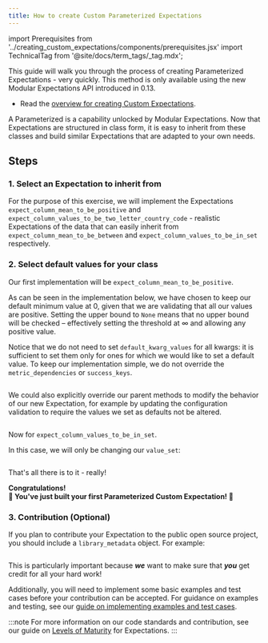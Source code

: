```yaml
---
title: How to create Custom Parameterized Expectations
---
```

import Prerequisites from '../creating_custom_expectations/components/prerequisites.jsx'
import TechnicalTag from '@site/docs/term_tags/_tag.mdx';

This guide will walk you through the process of creating Parameterized Expectations - very quickly. This method is only available using the new Modular Expectations API introduced in 0.13.

<Prerequisites>

- Read the [overview for creating Custom Expectations](./overview.md).

</Prerequisites>

A Parameterized <TechnicalTag tag="expectation" text="Expectation"/> is a capability unlocked by Modular Expectations. Now that Expectations are structured in class form, it is easy to inherit from these classes and build similar Expectations that are adapted to your own needs.

## Steps

### 1. Select an Expectation to inherit from

For the purpose of this exercise, we will implement the Expectations `expect_column_mean_to_be_positive` and `expect_column_values_to_be_two_letter_country_code` - realistic Expectations 
of the data that can easily inherit from `expect_column_mean_to_be_between` and `expect_column_values_to_be_in_set` respectively.

### 2. Select default values for your class

Our first implementation will be `expect_column_mean_to_be_positive`.

As can be seen in the implementation below, we have chosen to keep our default minimum value at 0, given that we are validating that all our values are positive. Setting the upper bound to `None` means that no upper bound will be checked – effectively setting the threshold at ∞ and allowing any positive value.

Notice that we do not need to set `default_kwarg_values` for all kwargs: it is sufficient to set them only for ones for which we would like to set a default value. To keep our implementation simple, we do not override the `metric_dependencies` or `success_keys`.

```python file=../../../../tests/expectations/core/test_expect_column_mean_to_be_positive.py#L13-L19
```

We could also explicitly override our parent methods to modify the behavior of our new Expectation, for example by updating the configuration validation to require the values we set as defaults not be altered.

```python file=../../../../tests/expectations/core/test_expect_column_mean_to_be_positive.py#L21-L26
```

Now for `expect_column_values_to_be_in_set`.

In this case, we will only be changing our `value_set`:

```python file=../../../../tests/expectations/core/test_expect_column_values_to_be_in_set.py#L15-L18
```

That's all there is to it - really!

<div style={{"text-align":"center"}}>  
<p style={{"color":"#8784FF","font-size":"1.4em"}}><b>  
Congratulations!<br/>&#127881; You've just built your first Parameterized Custom Expectation! &#127881;  
</b></p>  
</div>

### 3. Contribution (Optional)

If you plan to contribute your Expectation to the public open source project, you should include a `library_metadata` object. For example:

```python file=../../../../tests/expectations/core/test_expect_column_mean_to_be_positive.py#L28
```

This is particularly important because ***we*** want to make sure that ***you*** get credit for all your hard work!

Additionally, you will need to implement some basic examples and test cases before your contribution can be accepted. For guidance on examples and testing, see our [guide on implementing examples and test cases](../features_custom_expectations/how_to_add_example_cases_for_an_expectation.md).

:::note
For more information on our code standards and contribution, see our guide on [Levels of Maturity](../../../contributing/contributing_maturity.md#contributing-expectations) for Expectations.
:::
